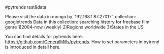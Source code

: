 #pytrends test&data

Please visit the data in mongo by '192.168.1.87:27017', collection: googletrends
Data in this collection: searching history for freebase film genre 1)2004-now (weekly) 2)Regions worldwide 3)States in the US

You can find details for pytrends here: https://github.com/GeneralMills/pytrends. How to set parameters in pytrend is introduced in detail here.

